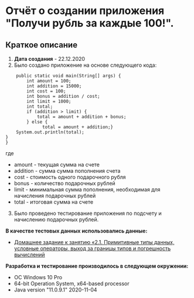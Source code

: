 # Отчёт о создании приложения "Получи рубль за каждые 100!".
## Краткое описание
1. **Дата создания** - 22.12.2020
1. Было создано приложение на основе следующего кода:

```ppublic class Main {
    public static void main(String[] args) {
        int amount = 100;
        int addition = 15000;
        int cost = 100;
        int bonus = addition / cost;
        int limit = 1000;
        int total;
        if (addition > limit) {
            total = amount + addition + bonus;
        } else {
              total = amount + addition;}
    System.out.println(total);
}
}
```
где 
* amount - текущая сумма на счете
* addition - сумма сумма пополнения счета
* cost - стоимость одного подарочного рубля
* bonus - количество подарочных рублей 
* limit - минимальная сумма пополнения, необходимая для начисления подарочных рублей
* total - итоговая сумма на счете

3. Было проведено тестирование приложения по подсчету и начислению подарочных рублей.

**В качестве тестовых данных использовались данные:**
* [Домашнее задание к занятию «2.1. Примитивные типы данных, условные операторы, выход за границы типов и погрешность вычислений](https://github.com/netology-code/javaqa-homeworks/tree/master/data)

**Разработка и тестирование производилось в следующем окружении:**
* OC Windows 10 Pro
* 64-bit Operation System, x64-based processor
* Java version "11.0.9.1" 2020-11-04
